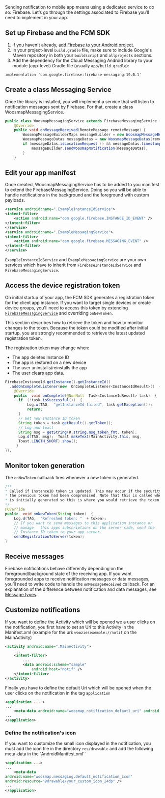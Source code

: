 Sending notification to mobile app means using a dedicated service to do so: Firebase.
Let’s go through the settings associated to Firebase you’ll need to implement in your app.

## Set up Firebase and the FCM SDK

1.  If you haven't already,  [add Firebase to your Android project](https://firebase.google.com/docs/android/setup).
2.  In your project-level  `build.gradle`  file, make sure to include Google's Maven repository in both your  `buildscript`  and  `allprojects`  sections.
3.  Add the dependency for the Cloud Messaging Android library to your module (app-level) Gradle file (usually  `app/build.gradle`):
```
implementation 'com.google.firebase:firebase-messaging:19.0.1'
```

## Create a class Messaging Service

Once the library is installed, you will implement a service that will listen to notification messages sent by Firebase. For that, create a class WoosmapMessagingService.
```java
public class WoosmapMessagingService extends FirebaseMessagingService {
    @Override
    public void onMessageReceived(RemoteMessage remoteMessage) {
        WoosmapMessageBuilderMaps messageBuilder = new WoosmapMessageBuilderMaps(this, MainActivity.class);
        WoosmapMessageDatas messageDatas = new WoosmapMessageDatas(remoteMessage.getData());
        if (messageDatas.isLocationRequest () && messageDatas.timestamp != null) {
            messageBuilder.sendWoosmapNotification(messageDatas);
        }
    }
```

## Edit your app manifest

Once created, WoosmapMessagingService has to be added to you manifest to extend the FirebaseMessagingService. Doing so you will be able to handle notifications in the background and the foreground with custom payloads.

```xml
<service android:name=".ExampleInstanceIdService">
<intent-filter>
    <action android:name="com.google.firebase.INSTANCE_ID_EVENT" />
</intent-filter>
</service>
<service android:name=".ExampleMessagingService">
<intent-filter>
    <action android:name="com.google.firebase.MESSAGING_EVENT" />
</intent-filter>
</service>
```

`ExampleInstanceIdService` and `ExampleMessagingService` are your own services which have to inherit from `FirebaseInstanceIdService` and `FirebaseMessagingService`.

## Access the device registration token

On initial startup of your app, the FCM SDK generates a registration token for the client app instance. If you want to target single devices or create device groups, you'll need to access this token by extending  [`FirebaseMessagingService`](https://firebase.google.com/docs/reference/android/com/google/firebase/messaging/FirebaseMessagingService)  and overriding  `onNewToken`.

This section describes how to retrieve the token and how to monitor changes to the token. Because the token could be modified after initial startup, you are strongly recommended to retrieve the latest updated registration token.

The registration token may change when:

-   The app deletes Instance ID
-   The app is restored on a new device
-   The user uninstalls/reinstalls the app
-   The user clears app data.
 
```java
FirebaseInstanceId.getInstance().getInstanceId()  
  .addOnCompleteListener(new  OnCompleteListener<InstanceIdResult>()  {
    @Override  
    public  void onComplete(@NonNull  Task<InstanceIdResult> task)  {
      if  (!task.isSuccessful())  {  
          Log.w(TAG,  "getInstanceId failed", task.getException());  
          return;  
      }  
      // Get new Instance ID token  
      String token = task.getResult().getToken();
      // Log and toast  
      String msg = getString(R.string.msg_token_fmt, token);
      Log.d(TAG, msg);  Toast.makeText(MainActivity.this, msg,  				
      Toast.LENGTH_SHORT).show();  
     } 
});
```
## Monitor token generation

The `onNewToken` callback fires whenever a new token is generated.
```java
/**  
* Called if InstanceID token is updated. This may occur if the security of  
* the previous token had been compromised. Note that this is called when the InstanceID token  
* is initially generated so this is where you would retrieve the token.  
*/  
@Override  
public  void onNewToken(String token)  {  
    Log.d(TAG,  "Refreshed token: "  + token);  
    // If you want to send messages to this application instance or  
    // manage 	this apps subscriptions on the server side, send the  
    // Instance ID token to your app server. 
    sendRegistrationToServer(token);  
}   
```

## Receive messages

Firebase notifications behave differently depending on the foreground/background state of the receiving app. If you want foregrounded apps to receive notification messages or data messages, you’ll need to write code to handle the `onMessageReceived` callback. For an explanation of the difference between notification and data messages, see [Message types](https://firebase.google.com/docs/cloud-messaging/concept-options).

## Customize notifications

If you want to define the Activity which will be opened we a user clicks on the notification, you first have to set an Uri to this Activity in the Manifest.xml (example for the uri: `wooziesexemple://notif` on the MainActivity)

```xml
<activity android:name=".MainActivity">
    ...
    <intent-filter>
        ...
        <data android:scheme="sample"
            android:host="notif" />
    </intent-filter>
</activity>
```

Finally you have to define the default Uri which will be opened when the user clicks on the notification in the tag `application` 

```xml
<application ... >
...
    <meta-data android:name="woosmap_notification_defautl_uri" android:value="sample://notif" />
...
</application>
```

### Define the notification's icon
If you want to customize the small icon displayed in the notification, you must add the icon file in the directory `res/drawable` and add the following meta-data in the `AndroidManifest.xml``

```xml
<application ...>
...
    <meta-data
android:name="woosmap.messaging.default_notification_icon"
android:resource="@drawable/your_custom_icon_24dp" />
...
</application>
```